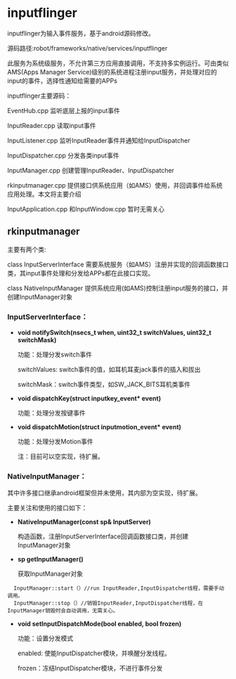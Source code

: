 # inputflinger

inputflinger为输入事件服务，基于android源码修改。

源码路径:robot/frameworks/native/services/inputflinger

此服务为系统级服务，不允许第三方应用直接调用，不支持多实例运行。可由类似AMS(Apps Manager Service)级别的系统进程注册input服务，并处理对应的input的事件，选择性通知给需要的APPs

inputflinger主要源码：

EventHub.cpp 监听底层上报的input事件

InputReader.cpp 读取input事件

InputListener.cpp 监听InputReader事件并通知给InputDispatcher

InputDispatcher.cpp 分发各类input事件

InputManager.cpp 创建管理InputReader、InputDispatcher

rkinputmanager.cpp 提供接口供系统应用（如AMS）使用，并回调事件给系统应用处理。本文将主要介绍

InputApplication.cpp 和InputWindow.cpp 暂时无需关心


## rkinputmanager
主要有两个类:

class InputServerInterface 需要系统服务（如AMS）注册并实现的回调函数接口类，其input事件处理和分发给APPs都在此接口实现。

class NativeInputManager 提供系统应用(如AMS)控制注册input服务的接口，并创建InputManager对象


### InputServerInterface：

- **void notifySwitch(nsecs_t when, uint32_t switchValues, uint32_t switchMask)**

  功能：处理分发switch事件
  
  switchValues: switch事件的值，如耳机耳麦jack事件的插入和拔出
  
  switchMask：switch事件类型，如SW_JACK_BITS耳机类事件


- **void dispatchKey(struct inputkey_event\* event)**

  功能：处理分发按键事件


- **void dispatchMotion(struct inputmotion_event\* event)**
  
  功能：处理分发Motion事件
  
  注：目前可以空实现，待扩展。

### NativeInputManager：
其中许多接口继承android框架但并未使用，其内部为空实现，待扩展。

主要关注和使用的接口如下：

- **NativeInputManager(const sp<InputServerInterface>& InputServer)**
  
  构造函数，注册InputServerInterface回调函数接口类，并创建InputManager对象


- **sp<InputManager> getInputManager()**
  
  获取InputManager对象
  
```
  InputManager::start（）//run InputReader,InputDispatcher线程，需要手动调用。
  InputManager::stop（）//销毁InputReader,InputDispatcher线程，在InputManager销毁时会自动调用，无需关心。
```


- **void setInputDispatchMode(bool enabled, bool frozen)**
  
  功能：设置分发模式
  
  enabled: 使能InputDispatcher模块，并唤醒分发线程。
  
  frozen：冻结InputDispatcher模块，不进行事件分发



